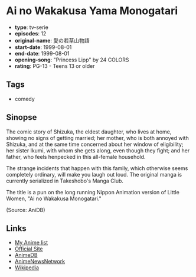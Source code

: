 # Ai no Wakakusa Yama Monogatari

-   **type**: tv-serie
-   **episodes**: 12
-   **original-name**: 愛の若草山物語
-   **start-date**: 1999-08-01
-   **end-date**: 1999-08-01
-   **opening-song**: "Princess Lipp" by 24 COLORS
-   **rating**: PG-13 - Teens 13 or older

## Tags

-   comedy

## Sinopse

The comic story of Shizuka, the eldest daughter, who lives at home, showing no signs of getting married; her mother, who is both annoyed with Shizuka, and at the same time concerned about her window of eligibility; her sister Ikumi, with whom she gets along, even though they fight; and her father, who feels henpecked in this all-female household.

The strange incidents that happen with this family, which otherwise seems completely ordinary, will make you laugh out loud. The original manga is currently serialized in Takeshobo's Manga Club.

The title is a pun on the long running Nippon Animation version of Little Women, "Ai no Wakakusa Monogatari."

(Source: AniDB)

## Links

-   [My Anime list](https://myanimelist.net/anime/6075/Ai_no_Wakakusa_Yama_Monogatari)
-   [Official Site](http://www.gainax.co.jp/anime/awaawa/waka/index.html)
-   [AnimeDB](http://anidb.info/perl-bin/animedb.pl?show=anime&aid=3065)
-   [AnimeNewsNetwork](http://www.animenewsnetwork.com/encyclopedia/anime.php?id=1062)
-   [Wikipedia](http://ja.wikipedia.org/wiki/アニメ愛のあわあわアワー)
